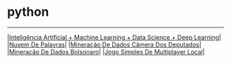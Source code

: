 # python

---

|[Inteligência Artificial + Machine Learning + Data Science + Deep Learning](https://youtube.com/playlist?list=PLMdYygf53DP7YZiFUtGTWJJlvynRyrna-)|
|[Nuvem De Palavras](https://github.com/opauwlo/Nuvem-De-Palavras-Python)|
|[Mineração De Dados Câmera Dos Deputados](https://github.com/opauwlo/mineracao_de_dados_py)|
|[Mineração De Dados Bolsonaro](https://github.com/opauwlo/web_scraping_bolsonaro)|
|[Jogo Simples De Multiplayer Local](https://github.com/opauwlo/mutiplayer_local_game_py)|
